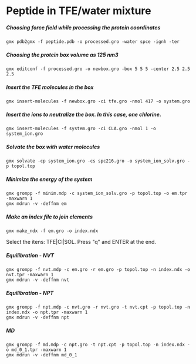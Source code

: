 # Peptide in TFE/water mixture

##### Choosing force field while processing the protein coordinates
`gmx pdb2gmx -f peptide.pdb -o processed.gro -water spce -ignh -ter`

##### Choosing the protein box volume as 125 nm3
`gmx editconf -f processed.gro -o newbox.gro -box 5 5 5 -center 2.5 2.5 2.5`

##### Insert the TFE molecules in the box
`gmx insert-molecules -f newbox.gro -ci tfe.gro -nmol 417 -o system.gro`

##### Insert the ions to neutralize the box. In this case, one chlorine.
`gmx insert-molecules -f system.gro -ci CLA.gro -nmol 1 -o system_ion.gro`

##### Solvate the box with water molecules
`gmx solvate -cp system_ion.gro -cs spc216.gro -o system_ion_solv.gro -p topol.top`

##### Minimize the energy of the system
```
gmx grompp -f minim.mdp -c system_ion_solv.gro -p topol.top -o em.tpr -maxwarn 1
gmx mdrun -v -deffnm em
```
##### Make an index file to join elements
`gmx make_ndx -f em.gro -o index.ndx`


Select the itens: TFE|Cl|SOL. Press "q" and ENTER at the end.

##### Equilibration - NVT
```
gmx grompp -f nvt.mdp -c em.gro -r em.gro -p topol.top -n index.ndx -o nvt.tpr -maxwarn 1
gmx mdrun -v -deffnm nvt
```
##### Equilibration - NPT
```
gmx grompp -f npt.mdp -c nvt.gro -r nvt.gro -t nvt.cpt -p topol.top -n index.ndx -o npt.tpr -maxwarn 1
gmx mdrun -v -deffnm npt
```
##### MD
```
gmx grompp -f md.mdp -c npt.gro -t npt.cpt -p topol.top -n index.ndx -o md_0_1.tpr -maxwarn 1
gmx mdrun -v -deffnm md_0_1
```
